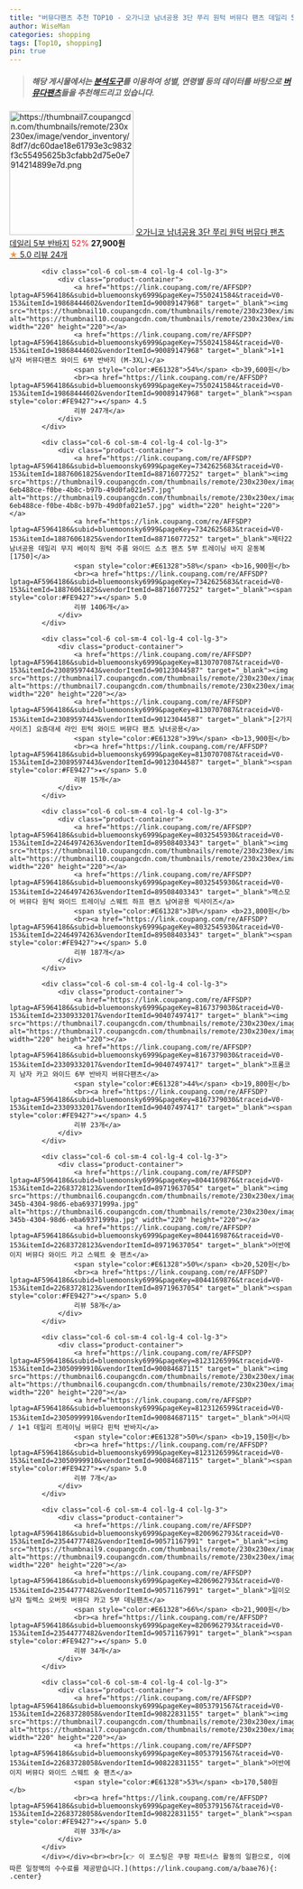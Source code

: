 ```yaml
---
title: "버뮤다팬츠 추천 TOP10 - 오가니코 남녀공용 3단 쭈리 원턱 버뮤다 팬츠 데일리 5부 반바지"
author: WiseMan
categories: shopping
tags: [Top10, shopping]
pin: true
---
```


> ##### 해당 게시물에서는 [**분석도구**](https://itemscout.io/)를 이용하여 **성별**, **연령별** 등의 데이터를 바탕으로 [**버뮤다팬츠**](https://link.coupang.com/a/baae76)들을 추천해드리고 있습니다.
<div class="container"><div class="row">
            <div class="col-6 col-sm-4 col-lg-4 col-lg-3">
                <div class="product-container">
                    <a href="https://link.coupang.com/re/AFFSDP?lptag=AF5964186&subid=bluemoonsky6999&pageKey=7998761595&traceid=V0-153&itemId=22262749476&vendorItemId=89308446788" target="_blank"><img src="https://thumbnail7.coupangcdn.com/thumbnails/remote/230x230ex/image/vendor_inventory/8df7/dc60dae18e61793e3c9832f3c55495625b3cfabb2d75e0e7914214899e7d.png" alt="https://thumbnail7.coupangcdn.com/thumbnails/remote/230x230ex/image/vendor_inventory/8df7/dc60dae18e61793e3c9832f3c55495625b3cfabb2d75e0e7914214899e7d.png" width="220" height="220"></a>
                    <a href="https://link.coupang.com/re/AFFSDP?lptag=AF5964186&subid=bluemoonsky6999&pageKey=7998761595&traceid=V0-153&itemId=22262749476&vendorItemId=89308446788" target="_blank">오가니코 남녀공용 3단 쭈리 원턱 버뮤다 팬츠 데일리 5부 반바지</a>
                    <span style="color:#E61328">52%</span> <b>27,900원</b>
                    <br><a href="https://link.coupang.com/re/AFFSDP?lptag=AF5964186&subid=bluemoonsky6999&pageKey=7998761595&traceid=V0-153&itemId=22262749476&vendorItemId=89308446788" target="_blank"><span style="color:#FE9427">★</span> 5.0
                    리뷰 24개</a>
                </div>
            </div>
            
            <div class="col-6 col-sm-4 col-lg-4 col-lg-3">
                <div class="product-container">
                    <a href="https://link.coupang.com/re/AFFSDP?lptag=AF5964186&subid=bluemoonsky6999&pageKey=7550241584&traceid=V0-153&itemId=19868444602&vendorItemId=90089147968" target="_blank"><img src="https://thumbnail10.coupangcdn.com/thumbnails/remote/230x230ex/image/vendor_inventory/d978/c6e4bbd9d04634d37d2fb3059925428a62af38a15281d37fba685dcacee8.jpg" alt="https://thumbnail10.coupangcdn.com/thumbnails/remote/230x230ex/image/vendor_inventory/d978/c6e4bbd9d04634d37d2fb3059925428a62af38a15281d37fba685dcacee8.jpg" width="220" height="220"></a>
                    <a href="https://link.coupang.com/re/AFFSDP?lptag=AF5964186&subid=bluemoonsky6999&pageKey=7550241584&traceid=V0-153&itemId=19868444602&vendorItemId=90089147968" target="_blank">1+1 남자 버뮤다팬츠 와이드 6부 반바지 (M-3XL)</a>
                    <span style="color:#E61328">54%</span> <b>39,600원</b>
                    <br><a href="https://link.coupang.com/re/AFFSDP?lptag=AF5964186&subid=bluemoonsky6999&pageKey=7550241584&traceid=V0-153&itemId=19868444602&vendorItemId=90089147968" target="_blank"><span style="color:#FE9427">★</span> 4.5
                    리뷰 247개</a>
                </div>
            </div>
            
            <div class="col-6 col-sm-4 col-lg-4 col-lg-3">
                <div class="product-container">
                    <a href="https://link.coupang.com/re/AFFSDP?lptag=AF5964186&subid=bluemoonsky6999&pageKey=7342625683&traceid=V0-153&itemId=18876061825&vendorItemId=88716077252" target="_blank"><img src="https://thumbnail9.coupangcdn.com/thumbnails/remote/230x230ex/image/retail/images/388421412337371-6eb488ce-f0be-4b8c-b97b-49d0fa021e57.jpg" alt="https://thumbnail9.coupangcdn.com/thumbnails/remote/230x230ex/image/retail/images/388421412337371-6eb488ce-f0be-4b8c-b97b-49d0fa021e57.jpg" width="220" height="220"></a>
                    <a href="https://link.coupang.com/re/AFFSDP?lptag=AF5964186&subid=bluemoonsky6999&pageKey=7342625683&traceid=V0-153&itemId=18876061825&vendorItemId=88716077252" target="_blank">제타22 남녀공용 데일리 무지 베이직 원턱 주름 와이드 쇼츠 팬츠 5부 트레이닝 바지 운동복 [1750]</a>
                    <span style="color:#E61328">58%</span> <b>16,900원</b>
                    <br><a href="https://link.coupang.com/re/AFFSDP?lptag=AF5964186&subid=bluemoonsky6999&pageKey=7342625683&traceid=V0-153&itemId=18876061825&vendorItemId=88716077252" target="_blank"><span style="color:#FE9427">★</span> 5.0
                    리뷰 1406개</a>
                </div>
            </div>
            
            <div class="col-6 col-sm-4 col-lg-4 col-lg-3">
                <div class="product-container">
                    <a href="https://link.coupang.com/re/AFFSDP?lptag=AF5964186&subid=bluemoonsky6999&pageKey=8130707087&traceid=V0-153&itemId=23089597443&vendorItemId=90123044587" target="_blank"><img src="https://thumbnail7.coupangcdn.com/thumbnails/remote/230x230ex/image/vendor_inventory/729b/6fd31a028cd87ad10a02a23c01ca8841ca915a42b738263bd6ec6af3473a.jpg" alt="https://thumbnail7.coupangcdn.com/thumbnails/remote/230x230ex/image/vendor_inventory/729b/6fd31a028cd87ad10a02a23c01ca8841ca915a42b738263bd6ec6af3473a.jpg" width="220" height="220"></a>
                    <a href="https://link.coupang.com/re/AFFSDP?lptag=AF5964186&subid=bluemoonsky6999&pageKey=8130707087&traceid=V0-153&itemId=23089597443&vendorItemId=90123044587" target="_blank">[2가지사이즈] 요즘대세 라인 핀턱 와이드 버뮤다 팬츠 남녀공용</a>
                    <span style="color:#E61328">39%</span> <b>13,900원</b>
                    <br><a href="https://link.coupang.com/re/AFFSDP?lptag=AF5964186&subid=bluemoonsky6999&pageKey=8130707087&traceid=V0-153&itemId=23089597443&vendorItemId=90123044587" target="_blank"><span style="color:#FE9427">★</span> 5.0
                    리뷰 15개</a>
                </div>
            </div>
            
            <div class="col-6 col-sm-4 col-lg-4 col-lg-3">
                <div class="product-container">
                    <a href="https://link.coupang.com/re/AFFSDP?lptag=AF5964186&subid=bluemoonsky6999&pageKey=8032545930&traceid=V0-153&itemId=22464974263&vendorItemId=89508403343" target="_blank"><img src="https://thumbnail10.coupangcdn.com/thumbnails/remote/230x230ex/image/vendor_inventory/35e3/dfe1d512eec66323cf35c327fb839f62c0463a73206a29f831aba31ecb05.jpg" alt="https://thumbnail10.coupangcdn.com/thumbnails/remote/230x230ex/image/vendor_inventory/35e3/dfe1d512eec66323cf35c327fb839f62c0463a73206a29f831aba31ecb05.jpg" width="220" height="220"></a>
                    <a href="https://link.coupang.com/re/AFFSDP?lptag=AF5964186&subid=bluemoonsky6999&pageKey=8032545930&traceid=V0-153&itemId=22464974263&vendorItemId=89508403343" target="_blank">맥스모어 버뮤다 원턱 와이드 트레이닝 스웨트 하프 팬츠 남여공용 빅사이즈</a>
                    <span style="color:#E61328">38%</span> <b>23,800원</b>
                    <br><a href="https://link.coupang.com/re/AFFSDP?lptag=AF5964186&subid=bluemoonsky6999&pageKey=8032545930&traceid=V0-153&itemId=22464974263&vendorItemId=89508403343" target="_blank"><span style="color:#FE9427">★</span> 5.0
                    리뷰 187개</a>
                </div>
            </div>
            
            <div class="col-6 col-sm-4 col-lg-4 col-lg-3">
                <div class="product-container">
                    <a href="https://link.coupang.com/re/AFFSDP?lptag=AF5964186&subid=bluemoonsky6999&pageKey=8167379030&traceid=V0-153&itemId=23309332017&vendorItemId=90407497417" target="_blank"><img src="https://thumbnail7.coupangcdn.com/thumbnails/remote/230x230ex/image/vendor_inventory/2bf7/47e3d4599db8b73d5bd9c609e0ede41f1690427f43b3dec47ae2b096643e.jpg" alt="https://thumbnail7.coupangcdn.com/thumbnails/remote/230x230ex/image/vendor_inventory/2bf7/47e3d4599db8b73d5bd9c609e0ede41f1690427f43b3dec47ae2b096643e.jpg" width="220" height="220"></a>
                    <a href="https://link.coupang.com/re/AFFSDP?lptag=AF5964186&subid=bluemoonsky6999&pageKey=8167379030&traceid=V0-153&itemId=23309332017&vendorItemId=90407497417" target="_blank">프롬코지 남자 카고 와이드 6부 반바지 버뮤다팬츠</a>
                    <span style="color:#E61328">44%</span> <b>19,800원</b>
                    <br><a href="https://link.coupang.com/re/AFFSDP?lptag=AF5964186&subid=bluemoonsky6999&pageKey=8167379030&traceid=V0-153&itemId=23309332017&vendorItemId=90407497417" target="_blank"><span style="color:#FE9427">★</span> 4.5
                    리뷰 23개</a>
                </div>
            </div>
            
            <div class="col-6 col-sm-4 col-lg-4 col-lg-3">
                <div class="product-container">
                    <a href="https://link.coupang.com/re/AFFSDP?lptag=AF5964186&subid=bluemoonsky6999&pageKey=8044169876&traceid=V0-153&itemId=22683728123&vendorItemId=89719637054" target="_blank"><img src="https://thumbnail6.coupangcdn.com/thumbnails/remote/230x230ex/image/retail/images/2024/04/29/17/1/4985e423-345b-4304-98d6-eba69371999a.jpg" alt="https://thumbnail6.coupangcdn.com/thumbnails/remote/230x230ex/image/retail/images/2024/04/29/17/1/4985e423-345b-4304-98d6-eba69371999a.jpg" width="220" height="220"></a>
                    <a href="https://link.coupang.com/re/AFFSDP?lptag=AF5964186&subid=bluemoonsky6999&pageKey=8044169876&traceid=V0-153&itemId=22683728123&vendorItemId=89719637054" target="_blank">어반에이지 버뮤다 와이드 카고 스웨트 숏 팬츠</a>
                    <span style="color:#E61328">50%</span> <b>20,520원</b>
                    <br><a href="https://link.coupang.com/re/AFFSDP?lptag=AF5964186&subid=bluemoonsky6999&pageKey=8044169876&traceid=V0-153&itemId=22683728123&vendorItemId=89719637054" target="_blank"><span style="color:#FE9427">★</span> 5.0
                    리뷰 58개</a>
                </div>
            </div>
            
            <div class="col-6 col-sm-4 col-lg-4 col-lg-3">
                <div class="product-container">
                    <a href="https://link.coupang.com/re/AFFSDP?lptag=AF5964186&subid=bluemoonsky6999&pageKey=8123126599&traceid=V0-153&itemId=23050999910&vendorItemId=90084687115" target="_blank"><img src="https://thumbnail6.coupangcdn.com/thumbnails/remote/230x230ex/image/vendor_inventory/3140/4a24268012e9029cb8699c30482c22260787f5d723791cacf7f93d5c39ff.jpg" alt="https://thumbnail6.coupangcdn.com/thumbnails/remote/230x230ex/image/vendor_inventory/3140/4a24268012e9029cb8699c30482c22260787f5d723791cacf7f93d5c39ff.jpg" width="220" height="220"></a>
                    <a href="https://link.coupang.com/re/AFFSDP?lptag=AF5964186&subid=bluemoonsky6999&pageKey=8123126599&traceid=V0-153&itemId=23050999910&vendorItemId=90084687115" target="_blank">머시따 / 1+1 데일리 트레이닝 버뮤다 핀턱 반바지</a>
                    <span style="color:#E61328">50%</span> <b>19,150원</b>
                    <br><a href="https://link.coupang.com/re/AFFSDP?lptag=AF5964186&subid=bluemoonsky6999&pageKey=8123126599&traceid=V0-153&itemId=23050999910&vendorItemId=90084687115" target="_blank"><span style="color:#FE9427">★</span> 5.0
                    리뷰 7개</a>
                </div>
            </div>
            
            <div class="col-6 col-sm-4 col-lg-4 col-lg-3">
                <div class="product-container">
                    <a href="https://link.coupang.com/re/AFFSDP?lptag=AF5964186&subid=bluemoonsky6999&pageKey=8206962793&traceid=V0-153&itemId=23544777482&vendorItemId=90571167991" target="_blank"><img src="https://thumbnail9.coupangcdn.com/thumbnails/remote/230x230ex/image/vendor_inventory/8f85/b4653e6c54f8ed96a598a0ecd4dffa0209985a1ac7beeff60a4244cc7ed5.jpg" alt="https://thumbnail9.coupangcdn.com/thumbnails/remote/230x230ex/image/vendor_inventory/8f85/b4653e6c54f8ed96a598a0ecd4dffa0209985a1ac7beeff60a4244cc7ed5.jpg" width="220" height="220"></a>
                    <a href="https://link.coupang.com/re/AFFSDP?lptag=AF5964186&subid=bluemoonsky6999&pageKey=8206962793&traceid=V0-153&itemId=23544777482&vendorItemId=90571167991" target="_blank">일이오 남자 릴렉스 오버핏 버뮤다 카고 5부 데님팬츠</a>
                    <span style="color:#E61328">66%</span> <b>21,900원</b>
                    <br><a href="https://link.coupang.com/re/AFFSDP?lptag=AF5964186&subid=bluemoonsky6999&pageKey=8206962793&traceid=V0-153&itemId=23544777482&vendorItemId=90571167991" target="_blank"><span style="color:#FE9427">★</span> 5.0
                    리뷰 34개</a>
                </div>
            </div>
            
            <div class="col-6 col-sm-4 col-lg-4 col-lg-3">
                <div class="product-container">
                    <a href="https://link.coupang.com/re/AFFSDP?lptag=AF5964186&subid=bluemoonsky6999&pageKey=8053791567&traceid=V0-153&itemId=22683728058&vendorItemId=90822831155" target="_blank"><img src="https://thumbnail7.coupangcdn.com/thumbnails/remote/230x230ex/image/vendor_inventory/5c7e/795549634811dce45ec08ae25c0abc8f0db1b012e456afff89738bd6c71d.jpg" alt="https://thumbnail7.coupangcdn.com/thumbnails/remote/230x230ex/image/vendor_inventory/5c7e/795549634811dce45ec08ae25c0abc8f0db1b012e456afff89738bd6c71d.jpg" width="220" height="220"></a>
                    <a href="https://link.coupang.com/re/AFFSDP?lptag=AF5964186&subid=bluemoonsky6999&pageKey=8053791567&traceid=V0-153&itemId=22683728058&vendorItemId=90822831155" target="_blank">어반에이지 버뮤다 와이드 스웨트 숏 팬츠</a>
                    <span style="color:#E61328">53%</span> <b>170,580원</b>
                    <br><a href="https://link.coupang.com/re/AFFSDP?lptag=AF5964186&subid=bluemoonsky6999&pageKey=8053791567&traceid=V0-153&itemId=22683728058&vendorItemId=90822831155" target="_blank"><span style="color:#FE9427">★</span> 5.0
                    리뷰 33개</a>
                </div>
            </div>
            </div></div><br><br>[👉 이 포스팅은 쿠팡 파트너스 활동의 일환으로, 이에 따른 일정액의 수수료를 제공받습니다.](https://link.coupang.com/a/baae76){: .center}